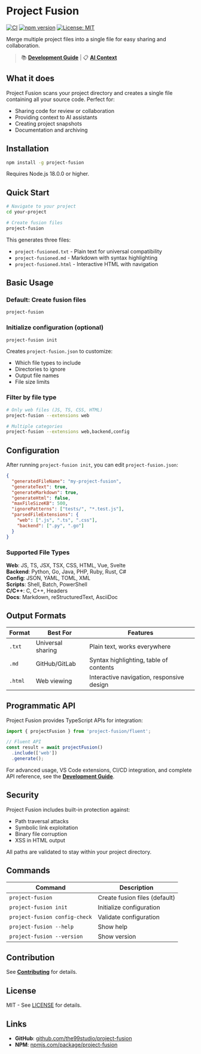 # Project Fusion

[![CI](https://github.com/the99studio/project-fusion/actions/workflows/ci.yml/badge.svg)](https://github.com/the99studio/project-fusion/actions/workflows/ci.yml)
[![npm version](https://badge.fury.io/js/project-fusion.svg)](https://badge.fury.io/js/project-fusion)
[![License: MIT](https://img.shields.io/badge/License-MIT-yellow.svg)](https://opensource.org/licenses/MIT)

Merge multiple project files into a single file for easy sharing and collaboration.

> 📚 **[Development Guide](./DEVELOPMENT.md)** | 📋 **[AI Context](./CLAUDE.md)**

## What it does

Project Fusion scans your project directory and creates a single file containing all your source code. Perfect for:
- Sharing code for review or collaboration
- Providing context to AI assistants
- Creating project snapshots
- Documentation and archiving

## Installation

```bash
npm install -g project-fusion
```

Requires Node.js 18.0.0 or higher.

## Quick Start

```bash
# Navigate to your project
cd your-project

# Create fusion files
project-fusion
```

This generates three files:
- `project-fusioned.txt` - Plain text for universal compatibility
- `project-fusioned.md` - Markdown with syntax highlighting  
- `project-fusioned.html` - Interactive HTML with navigation

## Basic Usage

### Default: Create fusion files
```bash
project-fusion
```

### Initialize configuration (optional)
```bash
project-fusion init
```
Creates `project-fusion.json` to customize:
- Which file types to include
- Directories to ignore
- Output file names
- File size limits

### Filter by file type
```bash
# Only web files (JS, TS, CSS, HTML)
project-fusion --extensions web

# Multiple categories
project-fusion --extensions web,backend,config
```

## Configuration

After running `project-fusion init`, you can edit `project-fusion.json`:

```json
{
  "generatedFileName": "my-project-fusion",
  "generateText": true,
  "generateMarkdown": true,
  "generateHtml": false,
  "maxFileSizeKB": 500,
  "ignorePatterns": ["tests/", "*.test.js"],
  "parsedFileExtensions": {
    "web": [".js", ".ts", ".css"],
    "backend": [".py", ".go"]
  }
}
```

### Supported File Types

**Web**: JS, TS, JSX, TSX, CSS, HTML, Vue, Svelte  
**Backend**: Python, Go, Java, PHP, Ruby, Rust, C#  
**Config**: JSON, YAML, TOML, XML  
**Scripts**: Shell, Batch, PowerShell  
**C/C++**: C, C++, Headers  
**Docs**: Markdown, reStructuredText, AsciiDoc  

## Output Formats

| Format | Best For | Features |
|--------|----------|----------|
| `.txt` | Universal sharing | Plain text, works everywhere |
| `.md` | GitHub/GitLab | Syntax highlighting, table of contents |
| `.html` | Web viewing | Interactive navigation, responsive design |

## Programmatic API

Project Fusion provides TypeScript APIs for integration:

```javascript
import { projectFusion } from 'project-fusion/fluent';

// Fluent API
const result = await projectFusion()
  .include(['web'])
  .generate();
```

For advanced usage, VS Code extensions, CI/CD integration, and complete API reference, see the **[Development Guide](./DEVELOPMENT.md#advanced-api-usage)**.

## Security

Project Fusion includes built-in protection against:
- Path traversal attacks
- Symbolic link exploitation
- Binary file corruption
- XSS in HTML output

All paths are validated to stay within your project directory.

## Commands

| Command | Description |
|---------|------------|
| `project-fusion` | Create fusion files (default) |
| `project-fusion init` | Initialize configuration |
| `project-fusion config-check` | Validate configuration |
| `project-fusion --help` | Show help |
| `project-fusion --version` | Show version |

## Contribution

See **[Contributing](./CONTRIBUTING.md)** for details.

## License

MIT - See [LICENSE](./LICENSE) for details.

## Links

- **GitHub**: [github.com/the99studio/project-fusion](https://github.com/the99studio/project-fusion)
- **NPM**: [npmjs.com/package/project-fusion](https://www.npmjs.com/package/project-fusion)